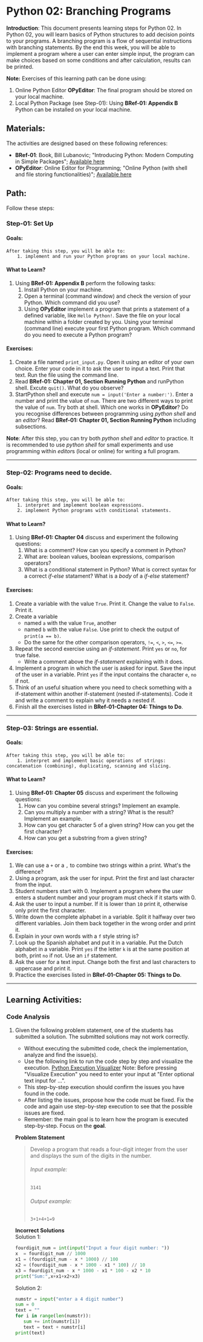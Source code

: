 # Python 02: Branching Programs

**Introduction**: This document presents learning steps for Python 02. In Python 02, you will learn basics of Python structures to add decision points to your programs. A branching program is a flow of sequential instructions with branching statements. By the end this week, you will be able to implement a program where a user can enter simple input, the program can make choices based on some conditions and after calculation, results can be printed.

**Note:** Exercises of this learning path can be done using:

1. Online Python Editor **OPyEditor**: The final program should be stored on your local machine.
2. Local Python Package (see Step-01): Using **BRef-01: Appendix B** Python can be installed on your local machine.

## Materials:

The activities are designed based on these following references:

- **BRef-01**: Book, Bill Lubanovic; "Introducing Python: Modern Computing in Simple Packages"; [Available here](https://www.oreilly.com/library/view/introducing-python-2nd/9781492051374/)
- **OPyEditor**: Online Editor for Programming; "Online Python (with shell and file storing functionalities)"; [Available here](https://www.online-python.com/)

## Path:


Follow these steps:

### Step-01: Set Up
#### Goals:

```
After taking this step, you will be able to:
	1. implement and run your Python programs on your local machine.
```

#### What to Learn?

1. Using **BRef-01: Appendix B** perform the following tasks:
   1. Install Python on your machine.
   2. Open a terminal (command window) and check the version of your Python. Which command did you use?
   3. Using **OPyEditor** implement a program that prints a statement of a defined variable, like ```Hello Python!```. Save the file on your local machine within a folder created by you. Using your terminal (command line) execute your first Python program. Which command do you need to execute a Python program?

#### Exercises:

1. Create a file named ```print_input.py```. Open it using an editor of your own choice. Enter your code in it to ask the user to input a text. Print that text. Run the file using the command line.
2. Read **BRef-01: Chapter 01, Section Running Python** and runPython shell. Excute ```quit()```. What do you observe?
3. StartPython shell and execute ```num = input('Enter a number:')```. Enter a number and print the value of ```num```. There are two different ways to print the value of ```num```. Try both at shell. Which one works in **OPyEditor**? Do you recognise differences between programming using *python shell* and an *editor*? Read **BRef-01: Chapter 01, Section Running Python** including subsections.

**Note**: After this step, you can try both *python shell* and *editor* to practice. It is recommended to use *python shell* for small experiments and use programming within *editor*s (local or online) for writing a full program.

<hr>

### Step-02: Programs need to decide.
#### Goals:

```
After taking this step, you will be able to:
	1. interpret and implement boolean expressions.
	2. implement Python programs with conditional statements.
```

#### What to Learn?

1. Using **BRef-01: Chapter 04** discuss and experiment the following questions:
   1. What is a comment? How can you specify a comment in Python?
   2. What are: boolean values, boolean expressions, comparison operators?
   3. What is a conditional statement in Python? What is correct syntax for a correct *if-else* statament? What is a *body* of a *if-else* statement?

#### Exercises:

1. Create a variable with the value ```True```. Print it. Change the value to ```False```. Print it.
2. Create a variable
	- named ```a``` with the value ```True```, another
	- named ```b``` with the value ```False```. Use print to check the output of ```print(a == b)```.
	- Do the same for the other comparison operators, ```!=```, ```<```, ```>```, ```<=```, ```>=```.
4. Repeat the second exercise using an *if-statement*. Print ```yes``` or ```no```, for true false.
	- Write a comment above the *if-statement* explaining with it does.
6. Implement a program in which the user is asked for input. Save the input of the user in a variable. Print ```yes``` if the input contains the character ```e```, ```no``` if not.
7. Think of an useful situation where you need to check something with a if-statement within another if-statement (nested if-statements). Code it and write a comment to explain why it needs a nested if.
8. Finish all the exercises listed in **BRef-01-Chapter 04: Things to Do**.

<hr>

### Step-03: Strings are essential.
#### Goals:

```
After taking this step, you will be able to:
	1. interpret and implement basic operations of strings: concatenation (combining), duplicating, scanning and slicing.
```

#### What to Learn?

1. Using **BRef-01: Chapter 05** discuss and experiment the following questions:
   1. How can you combine several strings? Implement an example.
   2. Can you multiply a number with a string? What is the result? Implement an example.
   3. How can you get character 5 of a given string? How can you get the first character?
   4. How can you get a substring from a given string?

#### Exercises:

1. We can use a ```+``` or a ```,``` to combine two strings within a print. What's the difference?
2. Using a program, ask the user for input. Print the first and last character from the input.
3. Student numbers start with 0. Implement a program where the user enters a student number and your program must check if it starts with 0.
4. Ask the user to input a number. If it is lower than ```10``` print it, otherwise only print the first character.
5. Write down the complete alphabet in a variable. Split it halfway over two different variables. Join them back together in the wrong order and print it.
6. Explain in your own words with a ```f``` style string is?
7. Look up the Spanish alphabet and put it in a variable. Put the Dutch alphabet in a variable. Print ```yes``` if the letter ```k``` is at the same position at both, print ```no``` if not. Use an ```if``` statement.
8. Ask the user for a text input. Change both the first and last characters to uppercase and print it.
9. Practice the exercises listed in **BRef-01-Chapter 05: Things to Do**.

 <hr>


## Learning Activities:

### Code Analysis

1. Given the following problem statement, one of the students has submitted a solution. The submitted solutions may not work correctly.
	- Without executing the submitted code, check the implementation, analyze and find the issue(s).
	- Use the following link to run the code step by step and visualize the execution. [Python Execution Visualizer](https://cscircles.cemc.uwaterloo.ca/visualize) Note: Before pressing "Visualize Execution" you need to enter your input at "Enter optional text input for ...". 
	- This step-by-step execution should confirm the issues you have found in the code.
	- After listing the issues, propose how the code must be fixed. Fix the code and again use step-by-step execution to see that the possible issues are fixed.
	- Remember: the main goal is to learn how the program is executed step-by-step. Focus on the **goal**.

	**Problem Statement**
   > Develop a program that reads a four-digit integer from the user and displays the sum of the digits in the number.
   >
   > ###### Input example:
   > `3141`
   >
   > ###### Output example:
   > `3+1+4+1=9`

	**Incorrect Solutions** \
   Solution 1:
   ```python
   fourdigit_num = int(input("Input a four digit number: "))
   x  = fourdigit_num // 1000
   x1 = (fourdigit_num - x * 1000) // 100
   x2 = (fourdigit_num - x * 1000 - x1 * 100) // 10
   x3 = fourdigit_num - x * 1000 - x1 * 100 - x2 * 10
   print("Sum:",x+x1+x2+x3)
   ```
   Solution 2:
   ```python
   numstr = input("enter a 4 digit number")
   sum = 0
   text = ""
   for i in range(len(numstr)):
      sum += int(numstr[i])
      text = text + numstr[i]
   print(text)
   ```